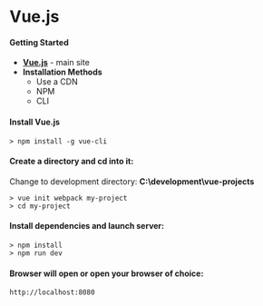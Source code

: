 # Vue.js

#### Getting Started

- **[Vue.js](https://vuejs.org/)** - main site
- **Installation Methods**
	- Use a CDN
	- NPM
	- CLI

#### Install Vue.js

	> npm install -g vue-cli

#### Create a directory and cd into it:

Change to development directory: **C:\development\vue-projects**

	> vue init webpack my-project
	> cd my-project

#### Install dependencies and launch server:

	> npm install
	> npm run dev

#### Browser will open or open your browser of choice:

	http://localhost:8080




